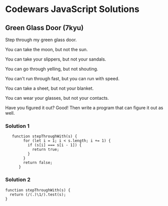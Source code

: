 # Codewars JavaScript Solutions

## Green Glass Door (7kyu)

Step through my green glass door.

You can take the moon, but not the sun.

You can take your slippers, but not your sandals.

You can go through yelling, but not shouting.

You can't run through fast, but you can run with speed.

You can take a sheet, but not your blanket.

You can wear your glasses, but not your contacts.

Have you figured it out? Good! Then write a program that can figure it out as well.

### Solution 1

```
   function stepThroughWith(s) {
        for (let i = 1; i < s.length; i += 1) {
          if (s[i] === s[i - 1]) {
            return true;
          }
        }
        return false;
      }
```

### Solution 2

```
function stepThroughWith(s) {
  return (/(.)\1/).test(s);
}
```
